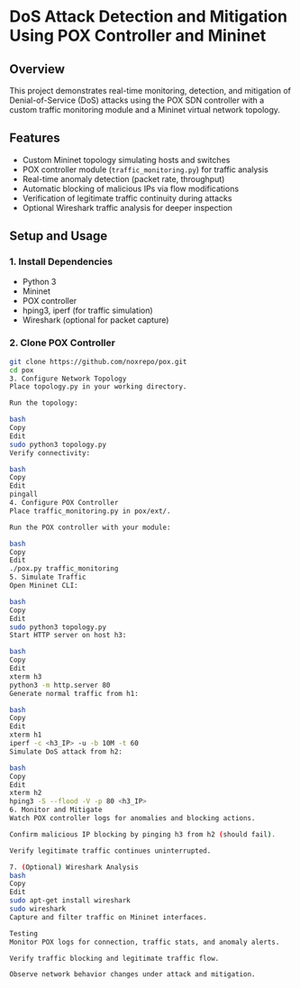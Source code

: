 # DoS Attack Detection and Mitigation Using POX Controller and Mininet

## Overview
This project demonstrates real-time monitoring, detection, and mitigation of Denial-of-Service (DoS) attacks using the POX SDN controller with a custom traffic monitoring module and a Mininet virtual network topology.

## Features
- Custom Mininet topology simulating hosts and switches
- POX controller module (`traffic_monitoring.py`) for traffic analysis
- Real-time anomaly detection (packet rate, throughput)
- Automatic blocking of malicious IPs via flow modifications
- Verification of legitimate traffic continuity during attacks
- Optional Wireshark traffic analysis for deeper inspection

## Setup and Usage

### 1. Install Dependencies
- Python 3
- Mininet
- POX controller
- hping3, iperf (for traffic simulation)
- Wireshark (optional for packet capture)

### 2. Clone POX Controller
```bash
git clone https://github.com/noxrepo/pox.git
cd pox
3. Configure Network Topology
Place topology.py in your working directory.

Run the topology:

bash
Copy
Edit
sudo python3 topology.py
Verify connectivity:

bash
Copy
Edit
pingall
4. Configure POX Controller
Place traffic_monitoring.py in pox/ext/.

Run the POX controller with your module:

bash
Copy
Edit
./pox.py traffic_monitoring
5. Simulate Traffic
Open Mininet CLI:

bash
Copy
Edit
sudo python3 topology.py
Start HTTP server on host h3:

bash
Copy
Edit
xterm h3
python3 -m http.server 80
Generate normal traffic from h1:

bash
Copy
Edit
xterm h1
iperf -c <h3_IP> -u -b 10M -t 60
Simulate DoS attack from h2:

bash
Copy
Edit
xterm h2
hping3 -S --flood -V -p 80 <h3_IP>
6. Monitor and Mitigate
Watch POX controller logs for anomalies and blocking actions.

Confirm malicious IP blocking by pinging h3 from h2 (should fail).

Verify legitimate traffic continues uninterrupted.

7. (Optional) Wireshark Analysis
bash
Copy
Edit
sudo apt-get install wireshark
sudo wireshark
Capture and filter traffic on Mininet interfaces.

Testing
Monitor POX logs for connection, traffic stats, and anomaly alerts.

Verify traffic blocking and legitimate traffic flow.

Observe network behavior changes under attack and mitigation.
